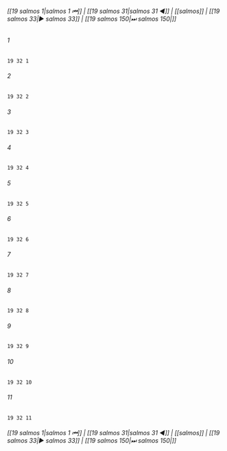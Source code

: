 
###### [[19 salmos 1|salmos 1 ⏮]] | [[19 salmos 31|salmos 31 ◀]] | [[salmos]] | [[19 salmos 33|▶ salmos 33]] | [[19 salmos 150|⏭ salmos 150|]]

###### 1
``` verse
19 32 1 
```
###### 2
``` verse
19 32 2 
```
###### 3
``` verse
19 32 3 
```
###### 4
``` verse
19 32 4 
```
###### 5
``` verse
19 32 5 
```
###### 6
``` verse
19 32 6 
```
###### 7
``` verse
19 32 7 
```
###### 8
``` verse
19 32 8 
```
###### 9
``` verse
19 32 9 
```
###### 10
``` verse
19 32 10 
```
###### 11
``` verse
19 32 11 
```

###### [[19 salmos 1|salmos 1 ⏮]] | [[19 salmos 31|salmos 31 ◀]] | [[salmos]] | [[19 salmos 33|▶ salmos 33]] | [[19 salmos 150|⏭ salmos 150|]]

